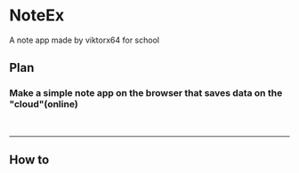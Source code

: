 <h1> NoteEx </h1>
<p> A note app made by viktorx64 for school</p>

<h2> Plan </h2>

<h3> Make a simple note app on the browser that saves data on the "cloud"(online) </h3>
<br>
<hr>
<h2> How to </h2>
<!-- 
    todo fill in --> 